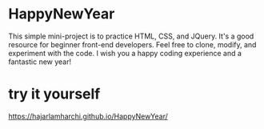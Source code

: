 ﻿# HappyNewYear

 This simple mini-project is to practice HTML, CSS, and JQuery. It's a good resource for beginner front-end developers.
 Feel free to clone, modify, and experiment with the code. I wish you a happy coding experience and a fantastic new year!

 # try it yourself
 https://hajarlamharchi.github.io/HappyNewYear/

 
